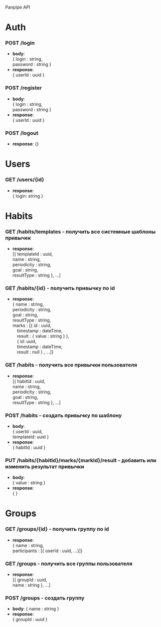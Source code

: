 Panpipe API

# Auth

### POST /login
- **body**:\
{ login : string,\
password : string  }
- **response**:\
{ userId : uuid }

### POST /register
- **body**:\
{ login : string,\
password : string  }
- **response**:\
{ userId : uuid }

### POST /logout
- **response**: {}

# Users
### GET /users/{id}
- **response**: \
{ login: string }

# Habits

### GET /habits/templates - получить все системные шаблоны привычек
- **response**:\
[{ templateId : uuid,\
name : string,\
periodicity : string,\
goal : string,\
resultType : string }, ...]

### GET /habits/{id} - получить привычку по id
- **response**:\
{ name : string,\
periodicity : string,\
goal : string,\
resultType : string,\
marks : [{ id : uuid,\
&emsp;timestamp : dateTime,\
&emsp;result : { value : string } }, \
&emsp;{ id: uuid,\
&emsp;timestamp : dateTime,\
&emsp;result : null
} , ...]}

### GET /habits - получить все привычки пользователя
- **response**:\
[{ habitId : uuid,\
name : string,\
periodicity : string,\
goal : string,\
resultType : string }, ...]

### POST /habits - создать привычку по шаблону
- **body**:\
{ userId : uuid,\
templateId: uuid }
- **response**:\
{ habitId : uuid }

### PUT /habits/{habitId}/marks/{markId}/result - добавить или изменить результат привычки
- **body**:\
{ value : string }
- **response**:\
{ }  

# Groups

### GET /groups/{id} - получить группу по id
- **response**:\
{ name : string,\
participants : [{ userId : uuid, ...}]}

### GET /groups - получить все группы пользователя
- **response**:\
[{ groupId : uuid,\
name : string }, ...]

### POST /groups - создать группу
- **body**: { name : string }
- **response**:\
{ groupId : uuid }
